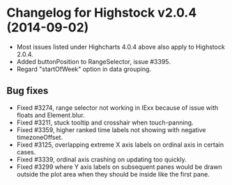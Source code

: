 # Changelog for Highstock v2.0.4 (2014-09-02)
        
- Most issues listed under Highcharts 4.0.4 above also apply to Highstock 2.0.4.
- Added buttonPosition to RangeSelector, issue #3395.
- Regard "startOfWeek" option in data grouping.

## Bug fixes
- Fixed #3274, range selector not working in IExx because of issue with floats and Element.blur.
- Fixed #3211, stuck tooltip and crosshair when touch-panning.
- Fixed #3359, higher ranked time labels not showing with negative timezoneOffset.
- Fixed #3125, overlapping extreme X axis labels on ordinal axis in certain cases.
- Fixed #3339, ordinal axis crashing on updating too quickly.
- Fixed #3299 where Y axis labels on subsequent panes would be drawn outside the plot area when they should be inside like the first pane.